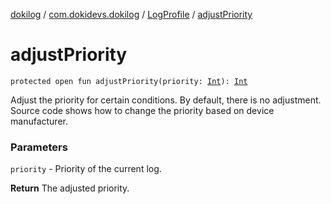[dokilog](../../index.md) / [com.dokidevs.dokilog](../index.md) / [LogProfile](index.md) / [adjustPriority](./adjust-priority.md)

# adjustPriority

`protected open fun adjustPriority(priority: `[`Int`](https://kotlinlang.org/api/latest/jvm/stdlib/kotlin/-int/index.html)`): `[`Int`](https://kotlinlang.org/api/latest/jvm/stdlib/kotlin/-int/index.html)

Adjust the priority for certain conditions. By default, there is no adjustment.
Source code shows how to change the priority based on device manufacturer.

### Parameters

`priority` - Priority of the current log.

**Return**
The adjusted priority.

